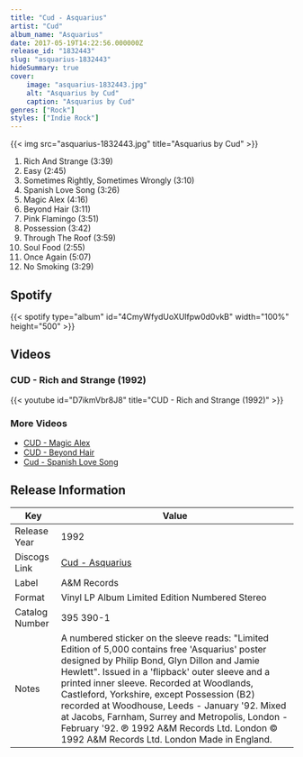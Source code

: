 ```yaml
---
title: "Cud - Asquarius"
artist: "Cud"
album_name: "Asquarius"
date: 2017-05-19T14:22:56.000000Z
release_id: "1832443"
slug: "asquarius-1832443"
hideSummary: true
cover:
    image: "asquarius-1832443.jpg"
    alt: "Asquarius by Cud"
    caption: "Asquarius by Cud"
genres: ["Rock"]
styles: ["Indie Rock"]
---
```


{{< img src="asquarius-1832443.jpg" title="Asquarius by Cud" >}}

<!-- section break -->

1. Rich And Strange (3:39)
2. Easy (2:45)
3. Sometimes Rightly, Sometimes Wrongly (3:10)
4. Spanish Love Song (3:26)
5. Magic Alex (4:16)
6. Beyond Hair (3:11)
7. Pink Flamingo (3:51)
8. Possession (3:42)
9. Through The Roof (3:59)
10. Soul Food (2:55)
11. Once Again (5:07)
12. No Smoking (3:29)

<!-- section break -->


## Spotify
{{< spotify type="album" id="4CmyWfydUoXUlfpw0d0vkB" width="100%" height="500" >}}



## Videos
### CUD - Rich and Strange (1992)
{{< youtube id="D7ikmVbr8J8" title="CUD - Rich and Strange (1992)" >}}<br>

### More Videos

- [CUD - Magic Alex](https://www.youtube.com/watch?v=wvU4gaoeozk)
- [CUD - Beyond Hair](https://www.youtube.com/watch?v=FYJUxY4Pa7Q)
- [Cud - Spanish Love Song](https://www.youtube.com/watch?v=hC2vQwuvr5o)


## Release Information
|  Key           | Value                                                |
| ---------------| ---------------------------------------------------- |
| Release Year   | 1992                                   |
| Discogs Link   | [Cud - Asquarius](https://www.discogs.com/release/1832443-Cud-Asquarius) |
| Label          | A&M Records |
| Format         | Vinyl LP Album Limited Edition Numbered Stereo |
| Catalog Number | 395 390-1 |
| Notes | A numbered sticker on the sleeve reads: "Limited Edition of 5,000 contains free 'Asquarius' poster designed by Philip Bond, Glyn Dillon and Jamie Hewlett".  Issued in a 'flipback' outer sleeve and a printed inner sleeve.  Recorded at Woodlands, Castleford, Yorkshire, except Possession (B2) recorded at Woodhouse, Leeds - January '92. Mixed at Jacobs, Farnham, Surrey and Metropolis, London - February '92.  ℗ 1992 A&M Records Ltd. London © 1992 A&M Records Ltd. London  Made in England. |
